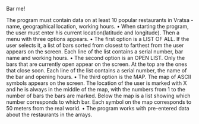 Bar me!

The program must contain data on at least 10 popular restaurants in Vratsa - name, geographical location, working hours.
•	When starting the program, the user must enter his current location(latitude and longitude). Then a menu with three options appears.
•	The first option is a LIST OF ALL. If the user selects it, a list of bars sorted from closest to farthest from the user appears on the screen. Each line of the list contains a serial number, bar name and working hours.
•	The second option is an OPEN LIST. Only the bars that are currently open appear on the screen. At the top are the ones that close soon. Each line of the list contains a serial number, the name of the bar and opening hours.
•	The third option is the MAP. The map of ASCII symbols appears on the screen. The location of the user is marked with X and he is always in the middle of the map, with the numbers from 1 to the number of bars the bars are marked. Below the map is a list showing which number corresponds to which bar. Each symbol on the map corresponds to 50 meters from the real world.
•	The program works with pre-entered data about the restaurants in the arrays.


